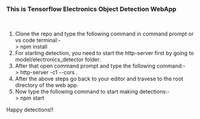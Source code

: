 
<h3>This is Tensorflow Electronics Object Detection WebApp</h3><br/>
<ol>
<li>Clone the repo and type the following command in command prompt or vs code terminal:-<br/>
> npm install</li>
<li>For starting detection, you need to start the http-server first by going to model/electronics_detector folder.</li>
<li>After that open command prompt and type the following command:-<br/>
> http-server -c1 --cors .</li>

<li>After the above steps go back to your editor and travese to the root directory of the web app.</li>
<li>Now type the following command to start making detections:-<br/>
> npm start</li>
</ol>
<div>Happy detections!!</div>
